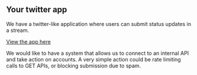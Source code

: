 ## Your twitter app

We have a twitter-like application where users can submit status updates in a stream.

[View the app here](https://[[HOST_SUBDOMAIN]]-3001-[[KATACODA_HOST]].environments.katacoda.com)

We would like to have a system that allows us to connect to an internal API and take action on accounts.
A very simple action could be rate limiting calls to GET APIs, or blocking submission due to spam.

